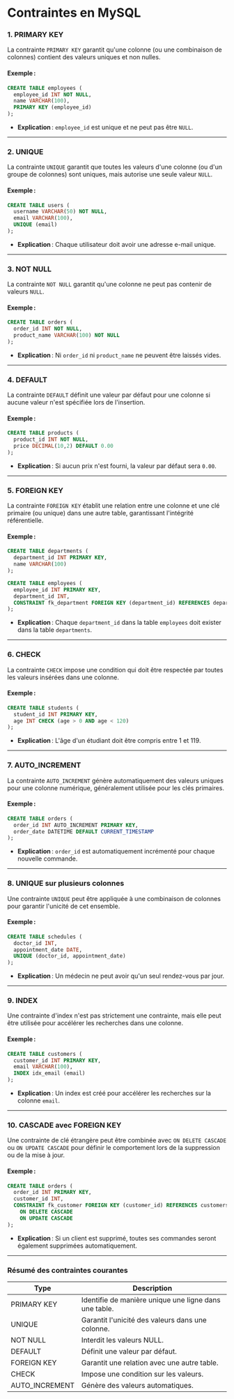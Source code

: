 # Contraintes en MySQL

### **1. PRIMARY KEY**
La contrainte `PRIMARY KEY` garantit qu'une colonne (ou une combinaison de colonnes) contient des valeurs uniques et non nulles. 

#### Exemple :
```sql
CREATE TABLE employees (
  employee_id INT NOT NULL,
  name VARCHAR(100),
  PRIMARY KEY (employee_id)
);
```
- **Explication** : `employee_id` est unique et ne peut pas être `NULL`.

---

### **2. UNIQUE**
La contrainte `UNIQUE` garantit que toutes les valeurs d'une colonne (ou d'un groupe de colonnes) sont uniques, mais autorise une seule valeur `NULL`.

#### Exemple :
```sql
CREATE TABLE users (
  username VARCHAR(50) NOT NULL,
  email VARCHAR(100),
  UNIQUE (email)
);
```
- **Explication** : Chaque utilisateur doit avoir une adresse e-mail unique.

---

### **3. NOT NULL**
La contrainte `NOT NULL` garantit qu'une colonne ne peut pas contenir de valeurs `NULL`.

#### Exemple :
```sql
CREATE TABLE orders (
  order_id INT NOT NULL,
  product_name VARCHAR(100) NOT NULL
);
```
- **Explication** : Ni `order_id` ni `product_name` ne peuvent être laissés vides.

---

### **4. DEFAULT**
La contrainte `DEFAULT` définit une valeur par défaut pour une colonne si aucune valeur n'est spécifiée lors de l'insertion.

#### Exemple :
```sql
CREATE TABLE products (
  product_id INT NOT NULL,
  price DECIMAL(10,2) DEFAULT 0.00
);
```
- **Explication** : Si aucun prix n'est fourni, la valeur par défaut sera `0.00`.

---

### **5. FOREIGN KEY**
La contrainte `FOREIGN KEY` établit une relation entre une colonne et une clé primaire (ou unique) dans une autre table, garantissant l'intégrité référentielle.

#### Exemple :
```sql
CREATE TABLE departments (
  department_id INT PRIMARY KEY,
  name VARCHAR(100)
);

CREATE TABLE employees (
  employee_id INT PRIMARY KEY,
  department_id INT,
  CONSTRAINT fk_department FOREIGN KEY (department_id) REFERENCES departments (department_id)
);
```
- **Explication** : Chaque `department_id` dans la table `employees` doit exister dans la table `departments`.

---

### **6. CHECK**
La contrainte `CHECK` impose une condition qui doit être respectée par toutes les valeurs insérées dans une colonne.

#### Exemple :
```sql
CREATE TABLE students (
  student_id INT PRIMARY KEY,
  age INT CHECK (age > 0 AND age < 120)
);
```
- **Explication** : L'âge d'un étudiant doit être compris entre 1 et 119.

---

### **7. AUTO_INCREMENT**
La contrainte `AUTO_INCREMENT` génère automatiquement des valeurs uniques pour une colonne numérique, généralement utilisée pour les clés primaires.

#### Exemple :
```sql
CREATE TABLE orders (
  order_id INT AUTO_INCREMENT PRIMARY KEY,
  order_date DATETIME DEFAULT CURRENT_TIMESTAMP
);
```
- **Explication** : `order_id` est automatiquement incrémenté pour chaque nouvelle commande.

---

### **8. UNIQUE sur plusieurs colonnes**
Une contrainte `UNIQUE` peut être appliquée à une combinaison de colonnes pour garantir l'unicité de cet ensemble.

#### Exemple :
```sql
CREATE TABLE schedules (
  doctor_id INT,
  appointment_date DATE,
  UNIQUE (doctor_id, appointment_date)
);
```
- **Explication** : Un médecin ne peut avoir qu'un seul rendez-vous par jour.

---

### **9. INDEX**
Une contrainte d'index n'est pas strictement une contrainte, mais elle peut être utilisée pour accélérer les recherches dans une colonne.

#### Exemple :
```sql
CREATE TABLE customers (
  customer_id INT PRIMARY KEY,
  email VARCHAR(100),
  INDEX idx_email (email)
);
```
- **Explication** : Un index est créé pour accélérer les recherches sur la colonne `email`.

---

### **10. CASCADE avec FOREIGN KEY**
Une contrainte de clé étrangère peut être combinée avec `ON DELETE CASCADE` ou `ON UPDATE CASCADE` pour définir le comportement lors de la suppression ou de la mise à jour.

#### Exemple :
```sql
CREATE TABLE orders (
  order_id INT PRIMARY KEY,
  customer_id INT,
  CONSTRAINT fk_customer FOREIGN KEY (customer_id) REFERENCES customers (customer_id) 
    ON DELETE CASCADE 
    ON UPDATE CASCADE
);
```
- **Explication** : Si un client est supprimé, toutes ses commandes seront également supprimées automatiquement.

---

### **Résumé des contraintes courantes**

| **Type**         | **Description**                                        |
|-------------------|--------------------------------------------------------|
| PRIMARY KEY       | Identifie de manière unique une ligne dans une table. |
| UNIQUE            | Garantit l'unicité des valeurs dans une colonne.      |
| NOT NULL          | Interdit les valeurs NULL.                            |
| DEFAULT           | Définit une valeur par défaut.                        |
| FOREIGN KEY       | Garantit une relation avec une autre table.           |
| CHECK             | Impose une condition sur les valeurs.                |
| AUTO_INCREMENT    | Génère des valeurs automatiques.                      |
